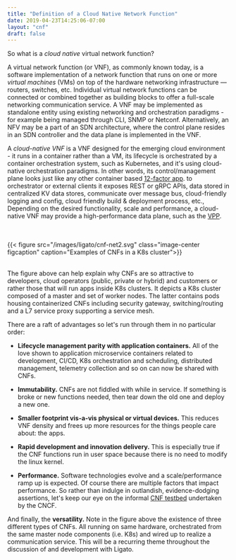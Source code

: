 ```yaml
---
title: "Definition of a Cloud Native Network Function"
date: 2019-04-23T14:25:06-07:00
layout: "cnf"
draft: false
---
```


So what is a *cloud native* virtual network function?

 

A virtual network function (or VNF), as commonly known today, is a software
implementation of a network function that runs on one or more *virtual 
machines* (VMs) on top of the hardware networking infrastructure — routers,
switches, etc. Individual virtual network functions can be connected or
combined together as building blocks to offer a full-scale networking 
communication service. A VNF may be implemented as standalone entity using
existing networking and orchestration paradigms - for example being 
managed through CLI, SNMP or Netconf. Alternatively, an NFV may be a part
of an SDN architecture, where the control plane resides in an SDN 
controller and the data plane is implemented in the VNF.



A *cloud-native VNF* is a VNF designed for the emerging cloud environment -
it runs in a container rather than a VM, its lifecycle is orchestrated 
by a container orchestration system, such as Kubernetes, and it's using
cloud-native orchestration paradigms. In other words, its control/management
plane looks just like any other container based [12-factor app](https://12factor.net). to 
orchestrator or external clients it exposes REST or gRPC APIs, data stored
in centralized KV data stores, communicate over message bus, cloud-friendly
logging and config, cloud friendly build & deployment process, etc.,
Depending on the desired functionality, scale and performance, a cloud-
native VNF may provide a high-performance data plane, such as the [VPP](https://fd.io).
<br />
<br />
<br />

{{< figure src="/images/ligato/cnf-net2.svg" class="image-center figcaption" caption="Examples of CNFs in a K8s cluster">}}

<br />
The figure above can help explain why CNFs are so attractive to developers, cloud operators (public, private or hybrid) and customers or rather those that will run apps inside K8s clusters. It depicts a K8s cluster composed of a master and set of worker nodes. The latter contains pods housing containerized CNFs including security gateway, switching/routing and a L7 service proxy supporting a service mesh. 

There are a raft of advantages so let's run through them in no particular order:

* __Lifecycle management parity with application containers.__ All of the love shown to application microservice containers related to development, CI/CD, K8s orchestration and scheduling, distributed management, telemetry collection and so on can now be shared with CNFs.

* __Immutability.__ CNFs are not fiddled with while in service. If something is broke or new functions needed, then tear down the old one and deploy a new one.

* __Smaller footprint vis-a-vis physical or virtual devices.__ This reduces VNF density and frees up more resources for the things people care about: the apps.

* __Rapid development and innovation delivery.__ This is especially true if the CNF functions run in user space because there is no need to modify the linux kernel.

* __Performance.__ Software technologies evolve and a scale/performance ramp up is expected. Of course there are multiple factors that impact performance. So rather than indulge in outlandish, evidence-dodging assertions, let's keep our eye on the informal [CNF testbed](https://github.com/cncf/cnf-testbed) undertaken by the CNCF.

And finally, the __versatility.__ Note in the figure above the existence of three different types of CNFs. All running on same hardware, orchestrated from the same master node components (i.e. K8s) and wired up to realize a communication service. This will be a recurring theme throughout the discussion of and development with Ligato.


